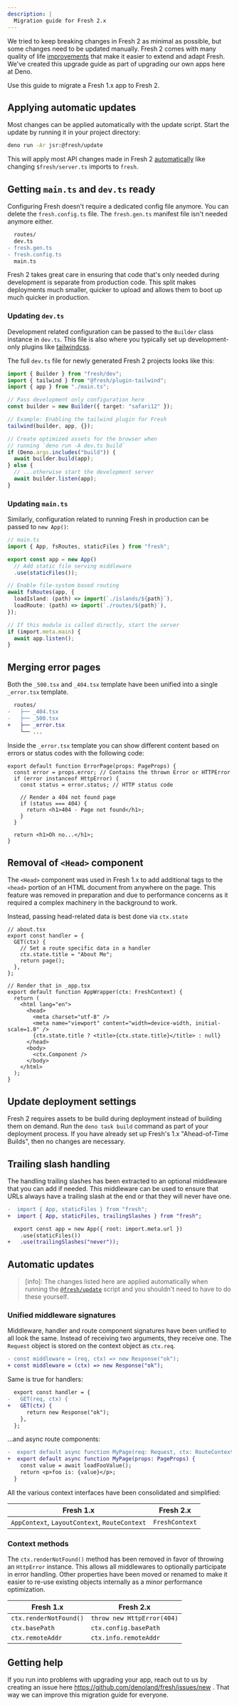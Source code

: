 ```yaml
---
description: |
  Migration guide for Fresh 2.x
---
```


We tried to keep breaking changes in Fresh 2 as minimal as possible, but some
changes need to be updated manually. Fresh 2 comes with many quality of life
[improvements](TODO) that make it easier to extend and adapt Fresh. We've
created this upgrade guide as part of upgrading our own apps here at Deno.

Use this guide to migrate a Fresh 1.x app to Fresh 2.

## Applying automatic updates

Most changes can be applied automatically with the update script. Start the
update by running it in your project directory:

```sh
deno run -Ar jsr:@fresh/update
```

This will apply most API changes made in Fresh 2
[automatically](#automatic-updates) like changing `$fresh/server.ts` imports to
`fresh`.

## Getting `main.ts` and `dev.ts` ready

Configuring Fresh doesn't require a dedicated config file anymore. You can
delete the `fresh.config.ts` file. The `fresh.gen.ts` manifest file isn't needed
anymore either.

```diff
  routes/
  dev.ts
- fresh.gen.ts
- fresh.config.ts
  main.ts
```

Fresh 2 takes great care in ensuring that code that's only needed during
development is separate from production code. This split makes deployments much
smaller, quicker to upload and allows them to boot up much quicker in
production.

### Updating `dev.ts`

Development related configuration can be passed to the `Builder` class instance
in `dev.ts`. This file is also where you typically set up development-only
plugins like [tailwindcss](https://tailwindcss.com/).

The full `dev.ts` file for newly generated Fresh 2 projects looks like this:

```ts
import { Builder } from "fresh/dev";
import { tailwind } from "@fresh/plugin-tailwind";
import { app } from "./main.ts";

// Pass development only configuration here
const builder = new Builder({ target: "safari12" });

// Example: Enabling the tailwind plugin for Fresh
tailwind(builder, app, {});

// Create optimized assets for the browser when
// running `deno run -A dev.ts build`
if (Deno.args.includes("build")) {
  await builder.build(app);
} else {
  // ...otherwise start the development server
  await builder.listen(app);
}
```

### Updating `main.ts`

Similarly, configuration related to running Fresh in production can be passed to
`new App()`:

```ts
// main.ts
import { App, fsRoutes, staticFiles } from "fresh";

export const app = new App()
  // Add static file serving middleware
  .use(staticFiles());

// Enable file-system based routing
await fsRoutes(app, {
  loadIsland: (path) => import(`./islands/${path}`),
  loadRoute: (path) => import(`./routes/${path}`),
});

// If this module is called directly, start the server
if (import.meta.main) {
  await app.listen();
}
```

## Merging error pages

Both the `_500.tsx` and `_404.tsx` template have been unified into a single
`_error.tsx` template.

```diff
  routes/
-   ├── _404.tsx
-   ├── _500.tsx
+   ├── _error.tsx
    └── ...
```

Inside the `_error.tsx` template you can show different content based on errors
or status codes with the following code:

```tsx
export default function ErrorPage(props: PageProps) {
  const error = props.error; // Contains the thrown Error or HTTPError
  if (error instanceof HttpError) {
    const status = error.status; // HTTP status code

    // Render a 404 not found page
    if (status === 404) {
      return <h1>404 - Page not found</h1>;
    }
  }

  return <h1>Oh no...</h1>;
}
```

## Removal of `<Head>` component

The `<Head>` component was used in Fresh 1.x to add additional tags to the
`<head>` portion of an HTML document from anywhere on the page. This feature was
removed in preparation and due to performance concerns as it required a complex
machinery in the background to work.

Instead, passing head-related data is best done via `ctx.state`

```tsx
// about.tsx
export const handler = {
  GET(ctx) {
    // Set a route specific data in a handler
    ctx.state.title = "About Me";
    return page();
  },
};

// Render that in _app.tsx
export default function AppWrapper(ctx: FreshContext) {
  return (
    <html lang="en">
      <head>
        <meta charset="utf-8" />
        <meta name="viewport" content="width=device-width, initial-scale=1.0" />
        {ctx.state.title ? <title>{ctx.state.title}</title> : null}
      </head>
      <body>
        <ctx.Component />
      </body>
    </html>
  );
}
```

## Update deployment settings

Fresh 2 requires assets to be build during deployment instead of building them
on demand. Run the `deno task build` command as part of your deployment process.
If you have already set up Fresh's 1.x "Ahead-of-Time Builds", then no changes
are necessary.

## Trailing slash handling

The handling trailing slashes has been extracted to an optional middleware that
you can add if needed. This middleware can be used to ensure that URLs always
have a trailing slash at the end or that they will never have one.

```diff
-  import { App, staticFiles } from "fresh";
+  import { App, staticFiles, trailingSlashes } from "fresh";

  export const app = new App({ root: import.meta.url })
    .use(staticFiles())
+   .use(trailingSlashes("never"));
```

## Automatic updates

> [info]: The changes listed here are applied automatically when running the
> [`@fresh/update`](https://jsr.io/@fresh/update) script and you shouldn't need
> to have to do these yourself.

### Unified middleware signatures

Middleware, handler and route component signatures have been unified to all look
the same. Instead of receiving two arguments, they receive one. The `Request`
object is stored on the context object as `ctx.req`.

```diff
- const middleware = (req, ctx) => new Response("ok");
+ const middleware = (ctx) => new Response("ok");
```

Same is true for handlers:

```diff
  export const handler = {
-   GET(req, ctx) {
+   GET(ctx) {
      return new Response("ok");
    },
  };
```

...and async route components:

```diff
-  export default async function MyPage(req: Request, ctx: RouteContext) {
+  export default async function MyPage(props: PageProps) {
    const value = await loadFooValue();
    return <p>foo is: {value}</p>;
  }
```

All the various context interfaces have been consolidated and simplified:

| Fresh 1.x                                     | Fresh 2.x      |
| --------------------------------------------- | -------------- |
| `AppContext`, `LayoutContext`, `RouteContext` | `FreshContext` |

### Context methods

The `ctx.renderNotFound()` method has been removed in favor of throwing an
`HttpError` instance. This allows all middlewares to optionally participate in
error handling. Other properties have been moved or renamed to make it easier to
re-use existing objects internally as a minor performance optimization.

| Fresh 1.x              | Fresh 2.x                  |
| ---------------------- | -------------------------- |
| `ctx.renderNotFound()` | `throw new HttpError(404)` |
| `ctx.basePath`         | `ctx.config.basePath`      |
| `ctx.remoteAddr`       | `ctx.info.remoteAddr`      |

## Getting help

If you run into problems with upgrading your app, reach out to us by creating an
issue here https://github.com/denoland/fresh/issues/new . That way we can
improve this migration guide for everyone.
